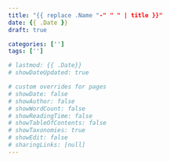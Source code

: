 ```yaml
---
title: "{{ replace .Name "-" " " | title }}"
date: {{ .Date }}
draft: true

categories: ['']
tags: ['']

# lastmod: {{ .Date}}
# showDateUpdated: true

# custom overrides for pages
# showDate: false
# showAuthor: false
# showWordCount: false
# showReadingTime: false
# showTableOfContents: false
# showTaxonomies: true
# showEdit: false
# sharingLinks: [null]
---
```

